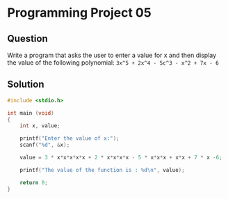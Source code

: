 # Programming Project 05

## Question

Write a program that asks the user to enter a value for x and then display the value of the following polynomial:
`3x^5 + 2x^4 - 5c^3 - x^2 + 7x - 6`

## Solution

```c
#include <stdio.h>

int main (void)
{
    int x, value;

    printf("Enter the value of x:");
    scanf("%d", &x);

    value = 3 * x*x*x*x*x + 2 * x*x*x*x - 5 * x*x*x + x*x + 7 * x -6;

    printf("The value of the function is : %d\n", value);

    return 0;
}
```


